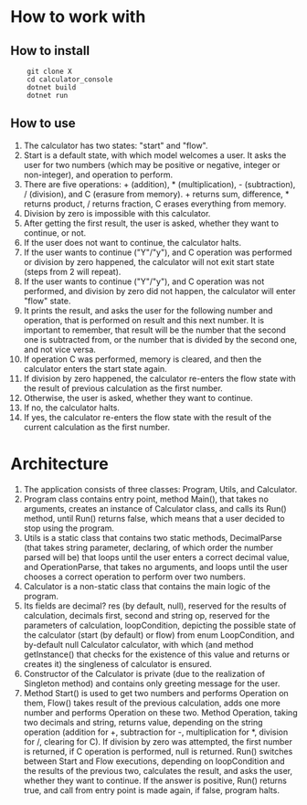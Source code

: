 # How to work with

## How to install

        git clone X
        cd calculator_console
        dotnet build
        dotnet run

## How to use

1. The calculator has two states: "start" and "flow".
2. Start is a default state, with which model welcomes a user. It asks the user for two numbers (which may be positive or negative, integer or non-integer), and operation to perform.
3. There are five operations: + (addition), * (multiplication), - (subtraction), / (division), and C (erasure from memory). + returns sum, difference, * returns product, / returns fraction, C erases everything from memory.
4. Division by zero is impossible with this calculator.
5. After getting the first result, the user is asked, whether they want to continue, or not. 
6. If the user does not want to continue, the calculator halts.
7. If the user wants to continue ("Y"/"y"), and C operation was performed or division by zero happened, the calculator will not exit start state (steps from 2 will repeat).
8. If the user wants to continue ("Y"/"y"), and C operation was not performed, and division by zero did not happen, the calculator will enter "flow" state.
9. It prints the result, and asks the user for the following number and operation, that is performed on result and this next number. It is important to remember, that result will be the number that the second one is subtracted from, or the number that is divided by the second one, and not vice versa.
10. If operation C was performed, memory is cleared, and then the calculator enters the start state again.
11. If division by zero happened, the calculator re-enters the flow state with the result of previous calculation as the first number.
12. Otherwise, the user is asked, whether they want to continue.
13. If no, the calculator halts.
14. If yes, the calculator re-enters the flow state with the result of the current calculation as the first number.

# Architecture

1. The application consists of three classes: Program, Utils, and Calculator.
2. Program class contains entry point, method Main(), that takes no arguments, creates an instance of Calculator class, and calls its Run() method, until Run() returns false, which means that a user decided to stop using the program.
3. Utils is a static class that contains two static methods, DecimalParse (that takes string parameter, declaring, of which order the number parsed will be) that loops until the user enters a correct decimal value, and OperationParse, that takes no arguments, and loops until the user chooses a correct operation to perform over two numbers.
4. Calculator is a non-static class that contains the main logic of the program. 
5. Its fields are decimal? res (by default, null), reserved for the results of calculation, decimals first, second and string op, reserved for the parameters of calculation, loopCondition, depicting the possible state of the calculator (start (by default) or flow) from enum LoopCondition, and by-default null Calculator calculator, with which (and method getInstance() that checks for the existence of this value and returns or creates it) the singleness of calculator is ensured. 
6. Constructor of the Calculator is private (due to the realization of Singleton method) and contains only greeting message for the user. 
7. Method Start() is used to get two numbers and performs Operation on them, Flow() takes result of the previous calculation, adds one more number and performs Operation on these two. Method Operation, taking two decimals and string, returns value, depending on the string operation (addition for +, subtraction for -, multiplication for *, division for /, clearing for C). If division by zero was attempted, the first number is returned, if C operation is performed, null is returned. Run() switches between Start and Flow executions, depending on loopCondition and the results of the previous two, calculates the result, and asks the user, whether they want to continue. If the answer is positive, Run() returns true, and call from entry point is made again, if false, program halts. 